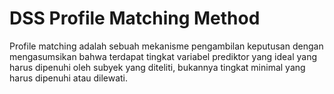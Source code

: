 # DSS Profile Matching Method
Profile matching adalah sebuah mekanisme pengambilan keputusan dengan mengasumsikan bahwa terdapat tingkat variabel prediktor yang ideal yang harus dipenuhi oleh subyek yang diteliti, bukannya tingkat minimal yang harus dipenuhi atau dilewati. 
